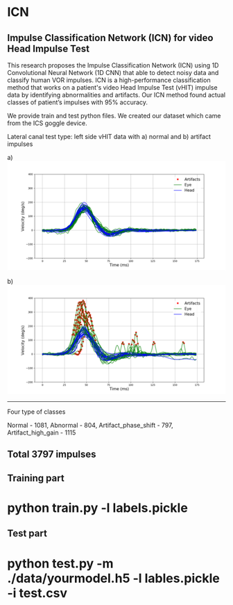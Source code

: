 # ICN

Impulse Classification Network (ICN) for video Head Impulse Test
--------------------------------------------------------------------

This research proposes the Impulse Classification Network (ICN) using 1D Convolutional Neural Network (1D CNN) that able to detect noisy data and classify human VOR impulses. ICN is a high-performance classification method that works on a patient's video Head Impulse Test (vHIT) impulse data by identifying abnormalities and artifacts. Our ICN method found actual classes of patient’s impulses with 95% accuracy. 


We provide train and test python files. We created our dataset which came from the ICS goggle device.


Lateral canal test type: left side vHIT data with a) normal and b) artifact impulses

a)
![](/images/normal_impulses.png)

b)
![](/images/artifact_impulses.png) 

----------------------------
Four type of classes

Normal - 1081,
Abnormal -	804,
Artifact_phase_shift - 797,
Artifact_high_gain - 1115

Total	3797 impulses
----------------------------

Training part
--------------

# python train.py -l labels.pickle

Test part
----------

# python test.py -m ./data/yourmodel.h5 -l lables.pickle -i test.csv

